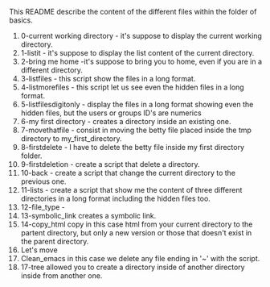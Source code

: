 This README describe the content of the different files within the folder of basics. 

1. 0-current working directory - it's suppose to display the current working directory.
2. 1-listit - it's suppose to display the list content of the current directory.
3. 2-bring me home -it's suppose to bring you to home, even if you are in a different directory. 
4. 3-listfiles - this script show the files in a long format.
5. 4-listmorefiles - this script let us see even the hidden files in a long format.
6. 5-listfilesdigitonly - display the files in a long format showing even the hidden files, but the users or groups ID's are numerics
7. 6-my first directory - creates a directory inside an existing one.
8. 7-movethatfile - consist in moving the betty file placed inside the tmp directory to my_first_directory. 
9. 8-firstdelete - I have to delete the betty file inside my first directory folder.
10. 9-firstdeletion - create a script that delete a directory. 
11. 10-back - create a script that change the current directory to the previous one. 
12. 11-lists - create a script that show me the content of three different directories in a long format including the hidden files too. 
13. 12-file_type - 
14. 13-symbolic_link creates a symbolic link. 
15. 14-copy_html copy in this case html from your current directory to the partent directory, but only a new version or those that doesn't exist in the parent directory. 
16. Let's move 
17. Clean_emacs in this case we delete any file ending in '~' with the script.
18. 17-tree allowed you to create a directory inside of another directory inside from another one.     
